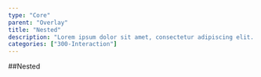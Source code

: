 ```yaml
---
type: "Core"
parent: "Overlay"
title: "Nested"
description: "Lorem ipsum dolor sit amet, consectetur adipiscing elit. Nunc tempus laoreet leo sit amet iaculis."
categories: ["300-Interaction"]
---
```


##Nested

<demo>
  <demovanilla src="inline/core/overlay/nested">
  </demovanilla>
</demo>

